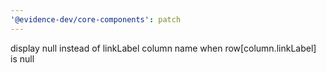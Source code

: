 ```yaml
---
'@evidence-dev/core-components': patch
---
```


display null instead of linkLabel column name when row[column.linkLabel] is null
